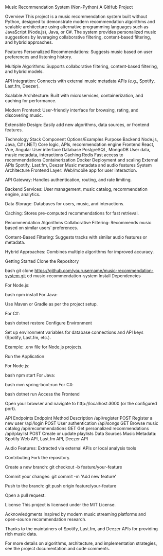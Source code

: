 Music Recommendation System (Non-Python)
A GitHub Project

Overview
This project is a music recommendation system built without Python, designed to demonstrate modern recommendation algorithms and scalable architecture using alternative programming languages such as JavaScript (Node.js), Java, or C#. The system provides personalized music suggestions by leveraging collaborative filtering, content-based filtering, and hybrid approaches.

Features
Personalized Recommendations: Suggests music based on user preferences and listening history.

Multiple Algorithms: Supports collaborative filtering, content-based filtering, and hybrid models.

API Integration: Connects with external music metadata APIs (e.g., Spotify, Last.fm, Deezer).

Scalable Architecture: Built with microservices, containerization, and caching for performance.

Modern Frontend: User-friendly interface for browsing, rating, and discovering music.

Extensible Design: Easily add new algorithms, data sources, or frontend features.

Technology Stack
Component	Options/Examples	Purpose
Backend	Node.js, Java, C# (.NET)	Core logic, APIs, recommendation engine
Frontend	React, Vue, Angular	User interface
Database	PostgreSQL, MongoDB	User data, music metadata, interactions
Caching	Redis	Fast access to recommendations
Containerization	Docker	Deployment and scaling
External APIs	Spotify, Last.fm, Deezer	Music metadata and audio features
System Architecture
Frontend Layer: Web/mobile app for user interaction.

API Gateway: Handles authentication, routing, and rate limiting.

Backend Services: User management, music catalog, recommendation engine, analytics.

Data Storage: Databases for users, music, and interactions.

Caching: Stores pre-computed recommendations for fast retrieval.

Recommendation Algorithms
Collaborative Filtering: Recommends music based on similar users’ preferences.

Content-Based Filtering: Suggests tracks with similar audio features or metadata.

Hybrid Approaches: Combines multiple algorithms for improved accuracy.

Getting Started
Clone the Repository

bash
git clone https://github.com/yourusername/music-recommendation-system.git
cd music-recommendation-system
Install Dependencies

For Node.js:

bash
npm install
For Java:

Use Maven or Gradle as per the project setup.

For C#:

bash
dotnet restore
Configure Environment

Set up environment variables for database connections and API keys (Spotify, Last.fm, etc.).

Example: .env file for Node.js projects.

Run the Application

For Node.js:

bash
npm start
For Java:

bash
mvn spring-boot:run
For C#:

bash
dotnet run
Access the Frontend

Open your browser and navigate to http://localhost:3000 (or the configured port).

API Endpoints
Endpoint	Method	Description
/api/register	POST	Register a new user
/api/login	POST	User authentication
/api/songs	GET	Browse music catalog
/api/recommendations	GET	Get personalized recommendations
/api/playlist	POST	Create or update playlists
Data Sources
Music Metadata: Spotify Web API, Last.fm API, Deezer API

Audio Features: Extracted via external APIs or local analysis tools

Contributing
Fork the repository.

Create a new branch: git checkout -b feature/your-feature

Commit your changes: git commit -m 'Add new feature'

Push to the branch: git push origin feature/your-feature

Open a pull request.

License
This project is licensed under the MIT License.

Acknowledgments
Inspired by modern music streaming platforms and open-source recommendation research.

Thanks to the maintainers of Spotify, Last.fm, and Deezer APIs for providing rich music data.

For more details on algorithms, architecture, and implementation strategies, see the project documentation and code comments.

